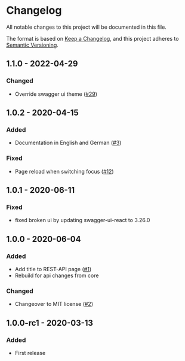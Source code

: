 # Changelog

All notable changes to this project will be documented in this file.

The format is based on [Keep a Changelog](https://keepachangelog.com/en/1.0.0/),
and this project adheres to [Semantic Versioning](https://semver.org/spec/v2.0.0.html).

## 1.1.0 - 2022-04-29
### Changed
- Override swagger ui theme ([#29](https://github.com/scm-manager/scm-openapi-plugin/pull/29))

## 1.0.2 - 2020-04-15
### Added
- Documentation in English and German ([#3](https://github.com/scm-manager/scm-openapi-plugin/pull/3))

### Fixed
- Page reload when switching focus ([#12](https://github.com/scm-manager/scm-openapi-plugin/pull/12))

## 1.0.1 - 2020-06-11
### Fixed
- fixed broken ui by updating swagger-ui-react to 3.26.0

## 1.0.0 - 2020-06-04
### Added
- Add title to REST-API page ([#1](https://github.com/scm-manager/scm-openapi-plugin/pull/1))
- Rebuild for api changes from core

### Changed
- Changeover to MIT license ([#2](https://github.com/scm-manager/scm-openapi-plugin/pull/2))

## 1.0.0-rc1 - 2020-03-13
### Added
- First release
